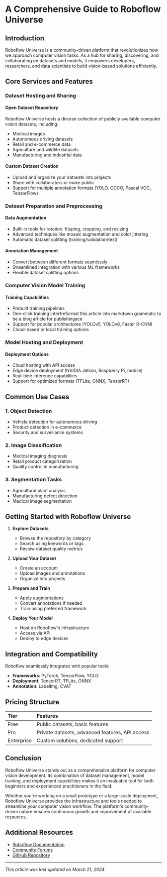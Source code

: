 <!-- ---
title: A Comprehensive Guide to Roboflow Universe
date: 2025-01-23
categories: [Computer Vision, Tools]
tags: [roboflow, computer-vision, machine-learning, datasets]
--- -->
# A Comprehensive Guide to Roboflow Universe

## Introduction

Roboflow Universe is a community-driven platform that revolutionizes how we approach computer vision tasks. As a hub for sharing, discovering, and collaborating on datasets and models, it empowers developers, researchers, and data scientists to build vision-based solutions efficiently.

## Core Services and Features

### Dataset Hosting and Sharing

#### Open Dataset Repository
Roboflow Universe hosts a diverse collection of publicly available computer vision datasets, including:
- Medical images
- Autonomous driving datasets
- Retail and e-commerce data
- Agriculture and wildlife datasets
- Manufacturing and industrial data

#### Custom Dataset Creation
- Upload and organize your datasets into projects
- Share with collaborators or make public
- Support for multiple annotation formats (YOLO, COCO, Pascal VOC, TensorFlow)

### Dataset Preparation and Preprocessing

#### Data Augmentation
- Built-in tools for rotation, flipping, cropping, and resizing
- Advanced techniques like mosaic augmentation and color jittering
- Automatic dataset splitting (training/validation/test)

#### Annotation Management
- Convert between different formats seamlessly
- Streamlined integration with various ML frameworks
- Flexible dataset splitting options

### Computer Vision Model Training

#### Training Capabilities
- Prebuilt training pipelines
- One-click training interfreformat this article into markdown grammatic to be a blog article for publishingace
- Support for popular architectures (YOLOv5, YOLOv8, Faster R-CNN)
- Cloud-based or local training options

### Model Hosting and Deployment

#### Deployment Options
- Cloud hosting with API access
- Edge device deployment (NVIDIA Jetson, Raspberry Pi, mobile)
- Real-time inference capabilities
- Support for optimized formats (TFLite, ONNX, TensorRT)

## Common Use Cases

### 1. Object Detection
- Vehicle detection for autonomous driving
- Product detection in e-commerce
- Security and surveillance systems

### 2. Image Classification
- Medical imaging diagnosis
- Retail product categorization
- Quality control in manufacturing

### 3. Segmentation Tasks
- Agricultural plant analysis
- Manufacturing defect detection
- Medical image segmentation

## Getting Started with Roboflow Universe

1. **Explore Datasets**
   - Browse the repository by category
   - Search using keywords or tags
   - Review dataset quality metrics

2. **Upload Your Dataset**
   - Create an account
   - Upload images and annotations
   - Organize into projects

3. **Prepare and Train**
   - Apply augmentations
   - Convert annotations if needed
   - Train using preferred framework

4. **Deploy Your Model**
   - Host on Roboflow's infrastructure
   - Access via API
   - Deploy to edge devices

## Integration and Compatibility

Roboflow seamlessly integrates with popular tools:
- **Frameworks**: PyTorch, TensorFlow, YOLO
- **Deployment**: TensorRT, TFLite, ONNX
- **Annotation**: LabelImg, CVAT

## Pricing Structure

| Tier       | Features                                        |
|:-----------|:-----------------------------------------------|
| Free       | Public datasets, basic features                 |
| Pro        | Private datasets, advanced features, API access |
| Enterprise | Custom solutions, dedicated support             |

## Conclusion

Roboflow Universe stands out as a comprehensive platform for computer vision development. Its combination of dataset management, model training, and deployment capabilities makes it an invaluable tool for both beginners and experienced practitioners in the field.

Whether you're working on a small prototype or a large-scale deployment, Roboflow Universe provides the infrastructure and tools needed to streamline your computer vision workflow. The platform's community-driven nature ensures continuous growth and improvement of available resources.

## Additional Resources

- [Roboflow Documentation](https://docs.roboflow.com)
- [Community Forums](https://discuss.roboflow.com)
- [GitHub Repository](https://github.com/roboflow)

---

*This article was last updated on March 21, 2024*